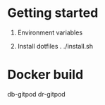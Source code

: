# Getting started
1. Environment variables

2. Install dotfiles
. ./install.sh

# Docker build
db-gitpod
dr-gitpod
